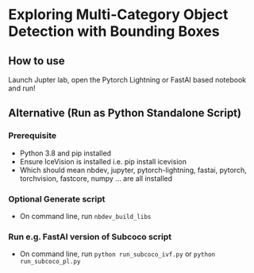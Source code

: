 # Exploring Multi-Category Object Detection with Bounding Boxes



## How to use

Launch Jupter lab, open the Pytorch Lightning or FastAI based notebook and run!

## Alternative (Run as Python Standalone Script)

### Prerequisite
* Python 3.8 and pip installed
* Ensure IceVision is installed i.e. pip install icevision
* Which should mean nbdev, jupyter, pytorch-lightning, fastai, pytorch, torchvision, fastcore, numpy ... are all installed

### Optional Generate script
* On command line, run ```nbdev_build_libs```

### Run e.g. FastAI version of Subcoco script
* On command line, run ```python run_subcoco_ivf.py``` or ```python run_subcoco_pl.py```
